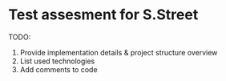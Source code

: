 # Test assesment for S.Street 

TODO: 
1. Provide implementation details & project structure overview 
1. List used technologies
1. Add comments to code

